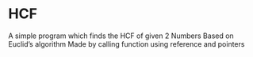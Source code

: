 # HCF
A simple program which finds the HCF of given 2 Numbers 
Based on Euclid’s algorithm
Made by calling function using reference and pointers
